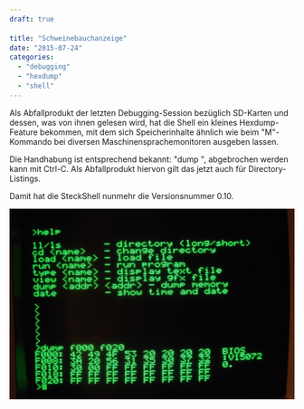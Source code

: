 ```yaml
---
draft: true

title: "Schweinebauchanzeige"
date: "2015-07-24"
categories: 
  - "debugging"
  - "hexdump"
  - "shell"
---
```


Als Abfallprodukt der letzten Debugging-Session bezüglich SD-Karten und dessen, was von ihnen gelesen wird, hat die Shell ein kleines Hexdump-Feature bekommen, mit dem sich Speicherinhalte ähnlich wie beim "M"-Kommando bei diversen Maschinensprachemonitoren ausgeben lassen.

Die Handhabung ist entsprechend bekannt: "dump ", abgebrochen werden kann mit Ctrl-C. Als Abfallprodukt hiervon gilt das jetzt auch für Directory-Listings.

Damit hat die SteckShell nunmehr die Versionsnummer 0.10.

![Schweinebauchanzeige](images/dsc_0123.jpg)
